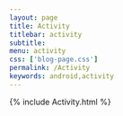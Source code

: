 ```yaml
---
layout: page
title: Activity
titlebar: activity
subtitle: 
menu: activity
css: ['blog-page.css']
permalink: /Activity
keywords: android,activity
---
```

{% include Activity.html %}